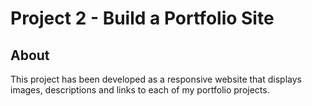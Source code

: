 # Project 2 - Build a Portfolio Site

## About
This project has been developed as a responsive website that displays images, descriptions and links to each of my portfolio projects.
